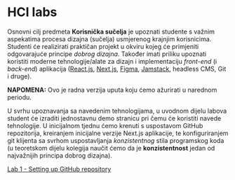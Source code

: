 # HCI labs

Osnovni cilj predmeta **Korisnička sučelja** je upoznati studente s važnim aspekatima procesa dizajna (sučelja) usmjerenog krajnjim korisnicima. Studenti će realizirati praktičan projekt u okviru kojeg će primjeniti odgovarajuće principe *dobrog dizajna*. Također imati priliku upoznati koristiti moderne tehnologije/alate za dizajn i implementaciju *front-end* (i *back-end*) aplikacija ([React.js](https://reactjs.org/), [Next.js](https://nextjs.org/), [Figma](https://www.figma.com/), [Jamstack](https://jamstack.org/), headless CMS, Git i druge).

**NAPOMENA:** Ovo je radna verzija uputa koju ćemo ažurirati u narednom periodu. 

U svrhu upoznavanja sa navedenim tehnologijama, u uvodnom dijelu labova student će izraditi jednostavnu demo stranicu pri čemu će koristiti navede tehnologije. U inicijalnom tjednu ćemo krenuti s uspostavom GitHub repozitorija, kreiranjem inicijalne verzije Next.js aplikacije, te konfiguriranjem git klijenta sa svrhom uspostavljanja *konzistentnog* stila programskog koda (u teoretskom dijelu kolegija naučit ćemo da je **konzistentnost** jedan od najvažnijih principa dobrog dizajna).

[Lab 1 - Setting up GitHub repository](HCI%20labs/Setting%20up%20GitHub%20repository.md)